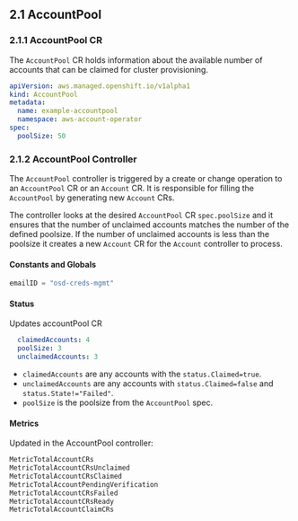 ## 2.1 AccountPool

### 2.1.1 AccountPool CR

The `AccountPool` CR holds information about the available number of accounts that can be claimed for cluster provisioning.

```yaml
apiVersion: aws.managed.openshift.io/v1alpha1
kind: AccountPool
metadata:
  name: example-accountpool
  namespace: aws-account-operator
spec:
  poolSize: 50
```

### 2.1.2 AccountPool Controller

The `AccountPool` controller is triggered by a create or change operation to an `AccountPool` CR or an `Account` CR. It is responsible for filling the `AccountPool` by generating new `Account` CRs.

The controller looks at the desired `AccountPool` CR `spec.poolSize` and it ensures that the number of unclaimed accounts matches the number of the defined poolsize. If the number of unclaimed accounts is less than the poolsize it creates a new `Account` CR for the `Account` controller to process.

#### Constants and Globals

```go
emailID = "osd-creds-mgmt"
```

#### Status

Updates accountPool CR

```yaml
  claimedAccounts: 4
  poolSize: 3
  unclaimedAccounts: 3
```

* `claimedAccounts` are any accounts with the `status.Claimed=true`.
* `unclaimedAccounts` are any accounts with `status.Claimed=false` and `status.State!="Failed"`.
* `poolSize` is the poolsize from the `AccountPool` spec.

#### Metrics

Updated in the AccountPool controller:

```txt
MetricTotalAccountCRs
MetricTotalAccountCRsUnclaimed
MetricTotalAccountCRsClaimed
MetricTotalAccountPendingVerification
MetricTotalAccountCRsFailed
MetricTotalAccountCRsReady
MetricTotalAccountClaimCRs
```